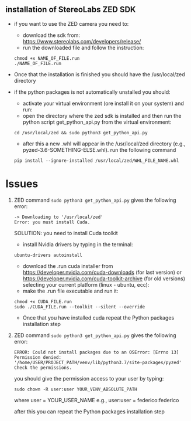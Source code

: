 
## installation of StereoLabs ZED SDK

- if you want to use the ZED camera you need to:
   - download the sdk from: https://www.stereolabs.com/developers/release/
   - run the downloaded file and follow the instruction:
   ```
   chmod +x NAME_OF_FILE.run
   ./NAME_OF_FILE.run
   ```
- Once that the installation is finished you should have the /usr/local/zed directory

- if the python packages is not automatically unstalled you should:
  - activate your virtual environment (ore install it on your system) and run:
  - open the directory where the zed sdk is installed and then run the python script get_python_api.py from the virtual environment:
  ```
  cd /usr/local/zed && sudo python3 get_python_api.py
  ```
  - after this a new .whl will appear in the /usr/local/zed directory (e.g., pyzed-3.6-SOMETHING-ELSE.whl). run the following command
  ```
  pip install --ignore-installed /usr/local/zed/WHL_FILE_NAME.whl
  ```
# Issues

1) ZED command ``` sudo python3 get_python_api.py ``` gives the following error:
    ```
    -> Downloading to '/usr/local/zed'
    Error: you must install Cuda.
    ```
    SOLUTION:  you need to install Cuda toolkit
   - install Nvidia drivers by typing in the terminal:
    ```
    ubuntu-drivers autoinstall
    ```
    - download the .run cuda installer from https://developer.nvidia.com/cuda-downloads (for last version) or https://developer.nvidia.com/cuda-toolkit-archive (for old versions) selecting your current platform (linux - ubuntu, ecc):
    - make the .run file executable and run it:
    ```
    chmod +x CUDA_FILE.run
    sudo ./CUDA_FILE.run --toolkit --silent --override
    ```
    - Once that you have installed cuda repeat the Python packages installation step

2) ZED command ``` sudo python3 get_python_api.py ``` gives the following error:
    ```
    ERROR: Could not install packages due to an OSError: [Errno 13] Permission denied: '/home/USER/PROJECT_PATH/venv/lib/python3.7/site-packages/pyzed'
    Check the permissions.
    ```
    you should give the permission access to your user by typing:
    ```
    sudo chown -R user:user YOUR_VENV_ABSOLUTE_PATH
    ```
    where user = YOUR_USER_NAME e.g., user:user = federico:federico
  
    after this you can repeat the Python packages installation step

